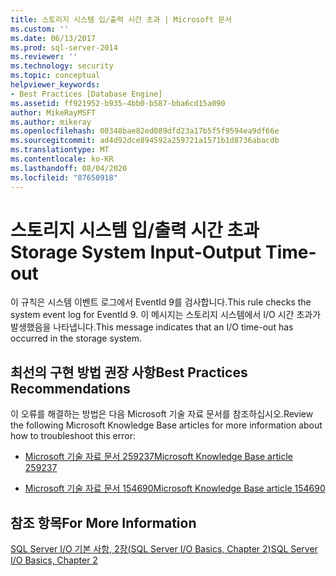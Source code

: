 ```yaml
---
title: 스토리지 시스템 입/출력 시간 초과 | Microsoft 문서
ms.custom: ''
ms.date: 06/13/2017
ms.prod: sql-server-2014
ms.reviewer: ''
ms.technology: security
ms.topic: conceptual
helpviewer_keywords:
- Best Practices [Database Engine]
ms.assetid: ff921952-b935-4bb0-b587-bba6cd15a090
author: MikeRayMSFT
ms.author: mikeray
ms.openlocfilehash: 00348bae82ed089dfd23a17b5f5f9594ea9df66e
ms.sourcegitcommit: ad4d92dce894592a259721a1571b1d8736abacdb
ms.translationtype: MT
ms.contentlocale: ko-KR
ms.lasthandoff: 08/04/2020
ms.locfileid: "87650918"
---
```

# <a name="storage-system-input-output-time-out"></a><span data-ttu-id="f35b6-102">스토리지 시스템 입/출력 시간 초과</span><span class="sxs-lookup"><span data-stu-id="f35b6-102">Storage System Input-Output Time-out</span></span>
  <span data-ttu-id="f35b6-103">이 규칙은 시스템 이벤트 로그에서 EventId 9를 검사합니다.</span><span class="sxs-lookup"><span data-stu-id="f35b6-103">This rule checks the system event log for EventId 9.</span></span> <span data-ttu-id="f35b6-104">이 메시지는 스토리지 시스템에서 I/O 시간 초과가 발생했음을 나타냅니다.</span><span class="sxs-lookup"><span data-stu-id="f35b6-104">This message indicates that an I/O time-out has occurred in the storage system.</span></span>  
  
## <a name="best-practices-recommendations"></a><span data-ttu-id="f35b6-105">최선의 구현 방법 권장 사항</span><span class="sxs-lookup"><span data-stu-id="f35b6-105">Best Practices Recommendations</span></span>  
 <span data-ttu-id="f35b6-106">이 오류를 해결하는 방법은 다음 Microsoft 기술 자료 문서를 참조하십시오.</span><span class="sxs-lookup"><span data-stu-id="f35b6-106">Review the following Microsoft Knowledge Base articles for more information about how to troubleshoot this error:</span></span>  
  
-   [<span data-ttu-id="f35b6-107">Microsoft 기술 자료 문서 259237</span><span class="sxs-lookup"><span data-stu-id="f35b6-107">Microsoft Knowledge Base article 259237</span></span>](https://go.microsoft.com/fwlink/?linkid=117746)  
  
-   [<span data-ttu-id="f35b6-108">Microsoft 기술 자료 문서 154690</span><span class="sxs-lookup"><span data-stu-id="f35b6-108">Microsoft Knowledge Base article 154690</span></span>](https://go.microsoft.com/fwlink/?LinkId=117747)  
  
## <a name="for-more-information"></a><span data-ttu-id="f35b6-109">참조 항목</span><span class="sxs-lookup"><span data-stu-id="f35b6-109">For More Information</span></span>  
 <span data-ttu-id="f35b6-110">[SQL Server I/O 기본 사항, 2장(SQL Server I/O Basics, Chapter 2)](/previous-versions/sql/sql-server-2005/administrator/cc917726(v=technet.10))</span><span class="sxs-lookup"><span data-stu-id="f35b6-110">[SQL Server I/O Basics, Chapter 2](/previous-versions/sql/sql-server-2005/administrator/cc917726(v=technet.10))</span></span>  
  
  
